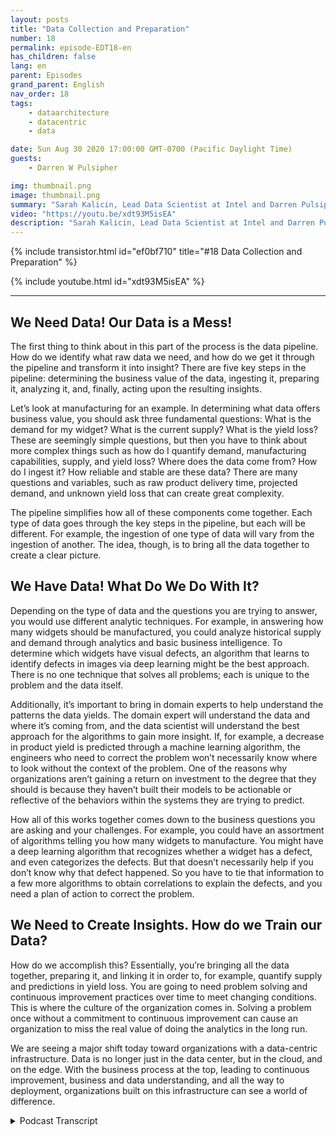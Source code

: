 ```yaml
---
layout: posts
title: "Data Collection and Preparation"
number: 18
permalink: episode-EDT18-en
has_children: false
lang: en
parent: Episodes
grand_parent: English
nav_order: 18
tags:
    - dataarchitecture
    - datacentric
    - data

date: Sun Aug 30 2020 17:00:00 GMT-0700 (Pacific Daylight Time)
guests:
    - Darren W Pulsipher

img: thumbnail.png
image: thumbnail.png
summary: "Sarah Kalicin, Lead Data Scientist at Intel and Darren Pulsipher, Chief Solution Architect, Public Sector at Intel talk about the process and benefits of data collection and preparation in becoming a data-centric organization. This is step two in the journey of becoming a data-centric organization."
video: "https://youtu.be/xdt93M5isEA"
description: "Sarah Kalicin, Lead Data Scientist at Intel and Darren Pulsipher, Chief Solution Architect, Public Sector at Intel talk about the process and benefits of data collection and preparation in becoming a data-centric organization. This is step two in the journey of becoming a data-centric organization."
---
```


<div>
{% include transistor.html id="ef0bf710" title="#18 Data Collection and Preparation" %}

{% include youtube.html id="xdt93M5isEA" %}
</div>

---

## We Need Data!  Our Data is a Mess! 

The first thing to think about in this part of the process is the data pipeline. How do we identify what raw data we need, and how do we get it through the pipeline and transform it into insight? There are five key steps in the pipeline: determining the business value of the data, ingesting it, preparing it, analyzing it, and, finally, acting upon the resulting insights.

Let’s look at manufacturing for an example. In determining what data offers business value, you should ask three fundamental questions: What is the demand for my widget? What is the current supply? What is the yield loss? These are seemingly simple questions, but then you have to think about more complex things such as how do I quantify demand, manufacturing capabilities, supply, and yield loss? Where does the data come from? How do I ingest it? How reliable and stable are these data? There are many questions and variables, such as raw product delivery time, projected demand, and unknown yield loss that can create great complexity.

The pipeline simplifies how all of these components come together. Each type of data goes through the key steps in the pipeline, but each will be different. For example, the ingestion of one type of data will vary from the ingestion of another. The idea, though, is to bring all the data together to create a clear picture.

## We Have Data! What Do We Do With It? 

Depending on the type of data and the questions you are trying to answer, you would use different analytic techniques. For example, in answering how many widgets should be manufactured, you could analyze historical supply and demand through analytics and basic business intelligence. To determine which widgets have visual defects, an algorithm that learns to identify defects in images via deep learning might be the best approach. There is no one technique that solves all problems; each is unique to the problem and the data itself.

Additionally, it’s important to bring in domain experts to help understand the patterns the data yields. The domain expert will understand the data and where it’s coming from, and the data scientist will understand the best approach for the algorithms to gain more insight. If, for example, a decrease in product yield is predicted through a machine learning algorithm, the engineers who need to correct the problem won’t necessarily know where to look without the context of the problem. One of the reasons why organizations aren’t gaining a return on investment to the degree that they should is because they haven’t built their models to be actionable or reflective of the behaviors within the systems they are trying to predict.

How all of this works together comes down to the business questions you are asking and your challenges. For example, you could have an assortment of algorithms telling you how many widgets to manufacture. You might have a deep learning algorithm that recognizes whether a widget has a defect, and even categorizes the defects. But that doesn’t necessarily help if you don’t know why that defect happened. So you have to tie that information to a few more algorithms to obtain correlations to explain the defects, and you need a plan of action to correct the problem.

## We Need to Create Insights. How do we Train our Data? 

How do we accomplish this? Essentially, you’re bringing all the data together, preparing it, and linking it in order to, for example, quantify supply and predictions in yield loss. You are going to need problem solving and continuous improvement practices over time to meet changing conditions. This is where the culture of the organization comes in. Solving a problem once without a commitment to continuous improvement can cause an organization to miss the real value of doing the analytics in the long run.

We are seeing a major shift today toward organizations with a data-centric infrastructure. Data is no longer just in the data center, but in the cloud, and on the edge. With the business process at the top, leading to continuous improvement, business and data understanding, and all the way to deployment, organizations built on this infrastructure can see a world of difference.



<details>
<summary> Podcast Transcript </summary>

<p></p>

</details>
